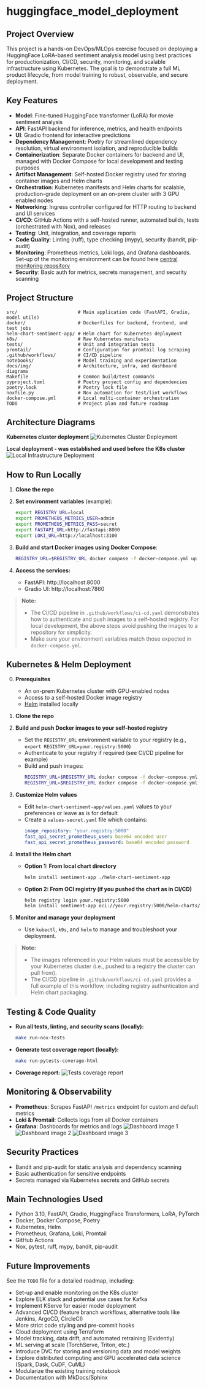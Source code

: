 # huggingface_model_deployment


## Project Overview
This project is a hands-on DevOps/MLOps exercise focused on deploying a HuggingFace LoRA-based sentiment analysis model using best practices for productionization, CI/CD, security, monitoring, and scalable infrastructure using Kubernetes. The goal is to demonstrate a full ML product lifecycle, from model training to robust, observable, and secure deployment.

## Key Features
- **Model**: Fine-tuned HuggingFace transformer (LoRA) for movie sentiment analysis
- **API**: FastAPI backend for inference, metrics, and health endpoints
- **UI**: Gradio frontend for interactive predictions
- **Dependency Management**: Poetry for streamlined dependency resolution, virtual environment isolation, and reproducible builds
- **Containerization**: Separate Docker containers for backend and UI, managed with Docker Compose for local development and testing purposes
- **Artifact Management**: Self-hosted Docker registry used for storing container images and Helm charts
- **Orchestration**: Kubernetes manifests and Helm charts for scalable, production-grade deployment on an on-prem cluster with 3 GPU enabled nodes
- **Networking**: Ingress controller configured for HTTP routing to backend and UI services
- **CI/CD**: GitHub Actions with a self-hosted runner, automated builds, tests (orchestrated with Nox), and releases
- **Testing**: Unit, integration, and coverage reports
- **Code Quality**: Linting (ruff), type checking (mypy), security (bandit, pip-audit)
- **Monitoring**: Prometheus metrics, Loki logs, and Grafana dashboards. Set-up of the monitoring environment can be found here [central monitoring repository](https://github.com/KristofarStavrev/central-monitoring)
- **Security**: Basic auth for metrics, secrets management, and security scanning

## Project Structure
```
src/                      # Main application code (FastAPI, Gradio, model utils)
docker/                   # Dockerfiles for backend, frontend, and test jobs
helm-chart-sentiment-app/ # Helm chart for Kubernetes deployment
k8s/                      # Raw Kubernetes manifests
tests/                    # Unit and integration tests
promtail/                 # Configuration for promtail log scraping
.github/workflows/        # CI/CD pipeline
notebooks/                # Model training and experimentation
docs/img/                 # Architecture, infra, and dashboard diagrams
Makefile                  # Common build/test commands
pyproject.toml            # Poetry project config and dependencies
poetry.lock               # Poetry lock file
noxfile.py                # Nox automation for test/lint workflows
docker-compose.yml        # Local multi-container orchestration
TODO                      # Project plan and future roadmap
```

## Architecture Diagrams
**Kubernetes cluster deployment**
![Kubernetes Cluster Deployment](docs/img/kubernetes-infrastructure-diagram.png)

**Local deployment - was established and used before the K8s cluster**
![Local Infrastructure Deployment](docs/img/local-infrastructure-diagram.png)

## How to Run Locally

1. **Clone the repo**

3. **Set environment variables** (example):
   ```bash
   export REGISTRY_URL=local
   export PROMETHEUS_METRICS_USER=admin
   export PROMETHEUS_METRICS_PASS=secret
   export FASTAPI_URL=http://fastapi:8000
   export LOKI_URL=http://localhost:3100
   ```

4. **Build and start Docker images using Docker Compose**:
   ```bash
   REGISTRY_URL=$REGISTRY_URL docker compose -f docker-compose.yml up --build
   ```

5. **Access the services:**
   - FastAPI: http://localhost:8000
   - Gradio UI: http://localhost:7860

> **Note:**
> - The CI/CD pipeline in `.github/workflows/ci-cd.yaml` demonstrates how to authenticate and push images to a self-hosted registry. For local development, the above steps avoid pushing the images to a repository for simplicity.
> - Make sure your environment variables match those expected in `docker-compose.yml`.

## Kubernetes & Helm Deployment

0. **Prerequisites**
   - An on-prem Kubernetes cluster with GPU-enabled nodes
   - Access to a self-hosted Docker image registry
   - [Helm](https://helm.sh/) installed locally

1. **Clone the repo**

2. **Build and push Docker images to your self-hosted registry**
   - Set the `REGISTRY_URL` environment variable to your registry (e.g., `export REGISTRY_URL=your.registry:5000`)
   - Authenticate to your registry if required (see CI/CD pipeline for example)
   - Build and push images:
     ```bash
     REGISTRY_URL=$REGISTRY_URL docker compose -f docker-compose.yml build
     REGISTRY_URL=$REGISTRY_URL docker compose -f docker-compose.yml push
     ```

3. **Customize Helm values**
   - Edit `helm-chart-sentiment-app/values.yaml` values to your preferences or leave as is for default
   - Create a `values-secret.yaml` file which contains:
        ```yaml
        image_repository: "your.registry:5000"
        fast_api_secret_prometheus_user: base64 encoded user
        fast_api_secret_prometheus_password: base64 encoded password
        ```

4. **Install the Helm chart**
   - **Option 1: From local chart directory**
     ```bash
     helm install sentiment-app ./helm-chart-sentiment-app
     ```
   - **Option 2: From OCI registry (if you pushed the chart as in CI/CD)**
     ```bash
     helm registry login your.registry:5000
     helm install sentiment-app oci://your.registry:5000/helm-charts/helm-chart-sentiment-app --version <chart_version>
     ```

5. **Monitor and manage your deployment**

   - Use `kubectl`, `k9s`, and `helm` to manage and troubleshoot your deployment.

> **Note:**
> - The images referenced in your Helm values must be accessible by your Kubernetes cluster (i.e., pushed to a registry the cluster can pull from).
> - The CI/CD pipeline in `.github/workflows/ci-cd.yaml` provides a full example of this workflow, including registry authentication and Helm chart packaging.

## Testing & Code Quality
- **Run all tests, linting, and security scans (locally):**
  ```bash
  make run-nox-tests
- **Generate test coverage report (locally):**
  ```bash
  make run-pytests-coverage-html
  ```
- **Coverage report:**
  ![Tests coverage report](docs/img/tests-coverage-report.png)

## Monitoring & Observability
- **Prometheus**: Scrapes FastAPI `/metrics` endpoint for custom and default metrics
- **Loki & Promtail**: Collects logs from all Docker containers
- **Grafana**: Dashboards for metrics and logs
  ![Dashboard image 1](docs/img/grafana-dashboard-1.png)
  ![Dashboard image 2](docs/img/grafana-dashboard-2.png)
  ![Dashboard image 3](docs/img/grafana-dashboard-3.png)

## Security Practices
- Bandit and pip-audit for static analysis and dependency scanning
- Basic authentication for sensitive endpoints
- Secrets managed via Kubernetes secrets and GitHub secrets

## Main Technologies Used
- Python 3.10, FastAPI, Gradio, HuggingFace Transformers, LoRA, PyTorch
- Docker, Docker Compose, Poetry
- Kubernetes, Helm
- Prometheus, Grafana, Loki, Promtail
- GitHub Actions
- Nox, pytest, ruff, mypy, bandit, pip-audit

## Future Improvements
See the `TODO` file for a detailed roadmap, including:
- Set-up and enable monitoring on the K8s cluster
- Explore ELK stack and potential use cases for Kafka
- Implement KServe for easier model deployment
- Advanced CI/CD (feature branch workflows, alternative tools like Jenkins, ArgoCD, CircleCI)
- More strict code styling and pre-commit hooks
- Cloud deployment using Terraform
- Model tracking, data drift, and automated retraining (Evidently)
- ML serving at scale (TorchServe, Triton, etc.)
- Introduce DVC for storing and versioning data and model weights
- Explore distributed computing and GPU accelerated data science (Spark, Dask, CuDF, CuML)
- Modularize the existing training notebook
- Documentation with MkDocs/Sphinx
